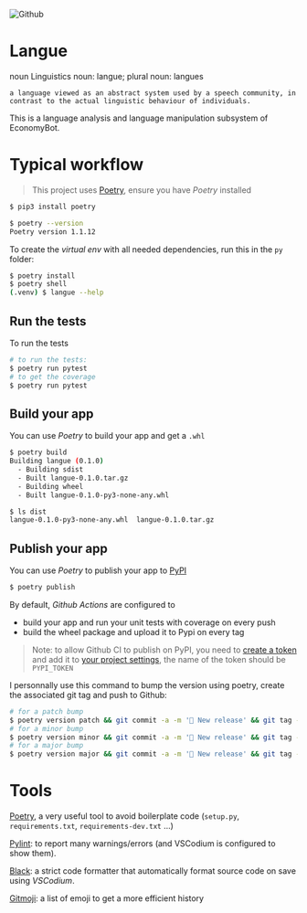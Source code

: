 ![Github](https://img.shields.io/github/tag/Pannoniae/EconomyBot.svg)


# Langue

noun Linguistics
noun: langue; plural noun: langues

    a language viewed as an abstract system used by a speech community, in contrast to the actual linguistic behaviour of individuals.

This is a language analysis and language manipulation subsystem of EconomyBot.

# Typical workflow

> This project uses [Poetry](https://python-poetry.org), ensure you have _Poetry_ installed

```sh
$ pip3 install poetry

$ poetry --version
Poetry version 1.1.12

```


To create the _virtual env_ with all needed dependencies, run this in the `py` folder:

```sh
$ poetry install
$ poetry shell
(.venv) $ langue --help
```

## Run the tests

To run the tests

```sh
# to run the tests:
$ poetry run pytest
# to get the coverage
$ poetry run pytest
```

## Build your app

You can use _Poetry_ to build your app and get a `.whl`

```sh
$ poetry build
Building langue (0.1.0)
  - Building sdist
  - Built langue-0.1.0.tar.gz
  - Building wheel
  - Built langue-0.1.0-py3-none-any.whl

$ ls dist
langue-0.1.0-py3-none-any.whl  langue-0.1.0.tar.gz
```

## Publish your app

You can use _Poetry_ to publish your app to [PyPI](https://pypi.org)

```sh
$ poetry publish
```

By default, _Github Actions_ are configured to

- build your app and run your unit tests with coverage on every push
- build the wheel package and upload it to Pypi on every tag

> Note: to allow Github CI to publish on PyPI, you need to [create a token](https://pypi.org/manage/account/token/) and add it to [your project settings](https://github.com/essembeh/python-Langue/settings/secrets/actions), the name of the token should be `PYPI_TOKEN`

I personnally use this command to bump the version using poetry, create the associated git tag and push to Github:

```sh
# for a patch bump
$ poetry version patch && git commit -a -m '🔖 New release' && git tag -f $(poetry version -s) && git push --tags
# for a minor bump
$ poetry version minor && git commit -a -m '🔖 New release' && git tag -f $(poetry version -s) && git push --tags
# for a major bump
$ poetry version major && git commit -a -m '🔖 New release' && git tag -f $(poetry version -s) && git push --tags
```


# Tools

[Poetry](https://python-poetry.org), a very useful tool to avoid boilerplate code (`setup.py`, `requirements.txt`, `requirements-dev.txt` ...)

[Pylint](https://www.pylint.org/): to report many warnings/errors (and VSCodium is configured to show them).

[Black](https://pypi.org/project/black/): a strict code formatter that automatically format source code on save using _VSCodium_.

[Gitmoji](https://gitmoji.dev/): a list of emoji to get a more efficient history
